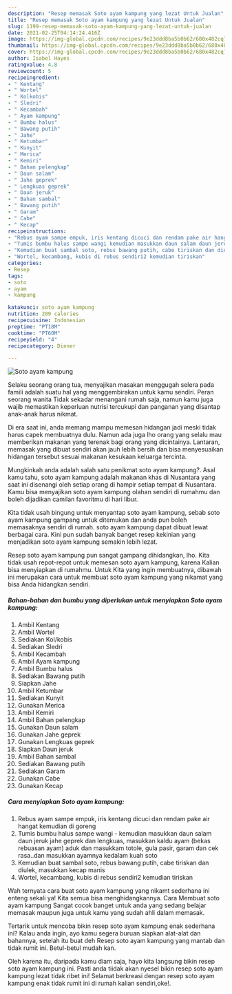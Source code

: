 ```yaml
---
description: "Resep memasak Soto ayam kampung yang lezat Untuk Jualan"
title: "Resep memasak Soto ayam kampung yang lezat Untuk Jualan"
slug: 1199-resep-memasak-soto-ayam-kampung-yang-lezat-untuk-jualan
date: 2021-02-25T04:14:24.416Z
image: https://img-global.cpcdn.com/recipes/9e23ddd8ba5b0b62/680x482cq70/soto-ayam-kampung-foto-resep-utama.jpg
thumbnail: https://img-global.cpcdn.com/recipes/9e23ddd8ba5b0b62/680x482cq70/soto-ayam-kampung-foto-resep-utama.jpg
cover: https://img-global.cpcdn.com/recipes/9e23ddd8ba5b0b62/680x482cq70/soto-ayam-kampung-foto-resep-utama.jpg
author: Isabel Hayes
ratingvalue: 4.8
reviewcount: 5
recipeingredient:
- " Kentang"
- " Wortel"
- " Kolkobis"
- " Sledri"
- " Kecambah"
- " Ayam kampung"
- " Bumbu halus"
- " Bawang putih"
- " Jahe"
- " Ketumbar"
- " Kunyit"
- " Merica"
- " Kemiri"
- " Bahan pelengkap"
- " Daun salam"
- " Jahe geprek"
- " Lengkuas geprek"
- " Daun jeruk"
- " Bahan sambal"
- " Bawang putih"
- " Garam"
- " Cabe"
- " Kecap"
recipeinstructions:
- "Rebus ayam sampe empuk, iris kentang dicuci dan rendam pake air hangat kemudian di goreng"
- "Tumis bumbu halus sampe wangi kemudian masukkan daun salam daun jeruk jahe geprek dan lengkuas, masukkan kaldu ayam (bekas rebuasan ayam) aduk dan masukkam totole, gula pasir, garam dan cek rasa..dan masukkan ayamnya kedalam kuah soto"
- "Kemudian buat sambal soto, rebus bawang putih, cabe tiriskan dan diulek, masukkan kecap manis"
- "Wortel, kecambang, kubis di rebus sendiri2 kemudian tiriskan"
categories:
- Resep
tags:
- soto
- ayam
- kampung

katakunci: soto ayam kampung 
nutrition: 209 calories
recipecuisine: Indonesian
preptime: "PT18M"
cooktime: "PT60M"
recipeyield: "4"
recipecategory: Dinner

---
```



![Soto ayam kampung](https://img-global.cpcdn.com/recipes/9e23ddd8ba5b0b62/680x482cq70/soto-ayam-kampung-foto-resep-utama.jpg)

Selaku seorang orang tua, menyajikan masakan menggugah selera pada famili adalah suatu hal yang menggembirakan untuk kamu sendiri. Peran seorang  wanita Tidak sekadar menangani rumah saja, namun kamu juga wajib memastikan keperluan nutrisi tercukupi dan panganan yang disantap anak-anak harus nikmat.

Di era  saat ini, anda memang mampu memesan hidangan jadi meski tidak harus capek membuatnya dulu. Namun ada juga lho orang yang selalu mau memberikan makanan yang terenak bagi orang yang dicintainya. Lantaran, memasak yang dibuat sendiri akan jauh lebih bersih dan bisa menyesuaikan hidangan tersebut sesuai makanan kesukaan keluarga tercinta. 



Mungkinkah anda adalah salah satu penikmat soto ayam kampung?. Asal kamu tahu, soto ayam kampung adalah makanan khas di Nusantara yang saat ini disenangi oleh setiap orang di hampir setiap tempat di Nusantara. Kamu bisa menyajikan soto ayam kampung olahan sendiri di rumahmu dan boleh dijadikan camilan favoritmu di hari libur.

Kita tidak usah bingung untuk menyantap soto ayam kampung, sebab soto ayam kampung gampang untuk ditemukan dan anda pun boleh memasaknya sendiri di rumah. soto ayam kampung dapat dibuat lewat berbagai cara. Kini pun sudah banyak banget resep kekinian yang menjadikan soto ayam kampung semakin lebih lezat.

Resep soto ayam kampung pun sangat gampang dihidangkan, lho. Kita tidak usah repot-repot untuk memesan soto ayam kampung, karena Kalian bisa menyiapkan di rumahmu. Untuk Kita yang ingin membuatnya, dibawah ini merupakan cara untuk membuat soto ayam kampung yang nikamat yang bisa Anda hidangkan sendiri.

<!--inarticleads1-->

##### Bahan-bahan dan bumbu yang diperlukan untuk menyiapkan Soto ayam kampung:

1. Ambil  Kentang
1. Ambil  Wortel
1. Sediakan  Kol/kobis
1. Sediakan  Sledri
1. Ambil  Kecambah
1. Ambil  Ayam kampung
1. Ambil  Bumbu halus
1. Sediakan  Bawang putih
1. Siapkan  Jahe
1. Ambil  Ketumbar
1. Sediakan  Kunyit
1. Gunakan  Merica
1. Ambil  Kemiri
1. Ambil  Bahan pelengkap
1. Gunakan  Daun salam
1. Gunakan  Jahe geprek
1. Gunakan  Lengkuas geprek
1. Siapkan  Daun jeruk
1. Ambil  Bahan sambal
1. Sediakan  Bawang putih
1. Sediakan  Garam
1. Gunakan  Cabe
1. Gunakan  Kecap




<!--inarticleads2-->

##### Cara menyiapkan Soto ayam kampung:

1. Rebus ayam sampe empuk, iris kentang dicuci dan rendam pake air hangat kemudian di goreng
1. Tumis bumbu halus sampe wangi - kemudian masukkan daun salam daun jeruk jahe geprek dan lengkuas, masukkan kaldu ayam (bekas rebuasan ayam) aduk dan masukkam totole, gula pasir, garam dan cek rasa..dan masukkan ayamnya kedalam kuah soto
1. Kemudian buat sambal soto, rebus bawang putih, cabe tiriskan dan diulek, masukkan kecap manis
1. Wortel, kecambang, kubis di rebus sendiri2 kemudian tiriskan




Wah ternyata cara buat soto ayam kampung yang nikamt sederhana ini enteng sekali ya! Kita semua bisa menghidangkannya. Cara Membuat soto ayam kampung Sangat cocok banget untuk anda yang sedang belajar memasak maupun juga untuk kamu yang sudah ahli dalam memasak.

Tertarik untuk mencoba bikin resep soto ayam kampung enak sederhana ini? Kalau anda ingin, ayo kamu segera buruan siapkan alat-alat dan bahannya, setelah itu buat deh Resep soto ayam kampung yang mantab dan tidak rumit ini. Betul-betul mudah kan. 

Oleh karena itu, daripada kamu diam saja, hayo kita langsung bikin resep soto ayam kampung ini. Pasti anda tiidak akan nyesel bikin resep soto ayam kampung lezat tidak ribet ini! Selamat berkreasi dengan resep soto ayam kampung enak tidak rumit ini di rumah kalian sendiri,oke!.

